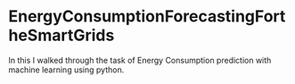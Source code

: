 # EnergyConsumptionForecastingFortheSmartGrids
In this I walked through the task of Energy Consumption prediction with machine learning using python.
